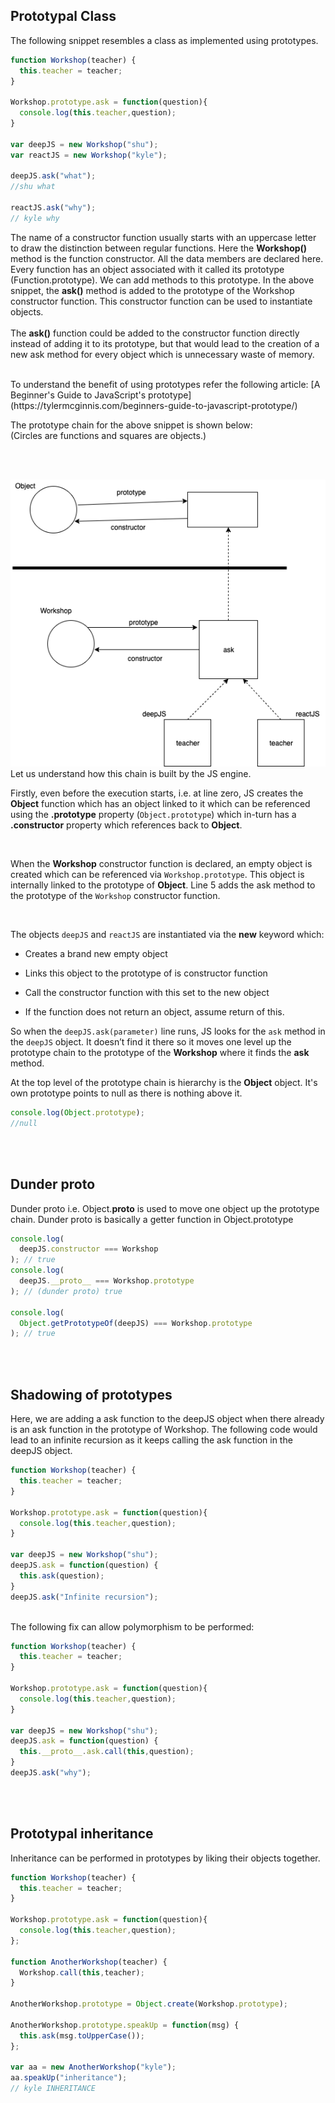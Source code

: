 ## Prototypal Class

The following snippet resembles a class as implemented using prototypes.
```javascript
function Workshop(teacher) {
  this.teacher = teacher;
}

Workshop.prototype.ask = function(question){
  console.log(this.teacher,question);
}

var deepJS = new Workshop("shu");
var reactJS = new Workshop("kyle");

deepJS.ask("what");
//shu what

reactJS.ask("why");
// kyle why
```
The name of a constructor function usually starts with an uppercase letter to draw the distinction between regular functions. 
Here the __Workshop()__ method is the function constructor. All the data members are declared here. Every function has an object associated with it called its prototype (Function.prototype). We can add methods to this prototype. In the above snippet, the __ask()__ method is added to the prototype of the Workshop constructor function. This constructor function can be used to instantiate objects. </br>
</br>
The __ask()__ function could be added to the constructor function directly instead of adding it to its prototype, but that would lead to the creation of a new ask method for every object which is unnecessary waste of memory.

</br>
To understand the benefit of using prototypes refer the following article:
[A Beginner's Guide to JavaScript's prototype](https://tylermcginnis.com/beginners-guide-to-javascript-prototype/)
</br>

The prototype chain for the above snippet is shown below:
</br> (Circles are functions and squares are objects.)

</br></br>

<img src="./prototypeChain.png">

</br>
Let us understand how this chain is built by the JS engine.
</br>

Firstly, even before the execution starts, i.e. at line zero, JS creates the __Object__ function which has an object linked to it which can be referenced using the __.prototype__ property (`Object.prototype`) which in-turn has a __.constructor__ property which references back to __Object__. 

</br>

When the __Workshop__ constructor function is declared, an empty object is created which can be referenced via
```Workshop.prototype```. This object is internally linked to the prototype of __Object__. Line 5 adds the ask method to the prototype of the ```Workshop``` constructor function.

</br>

The objects ```deepJS``` and ```reactJS``` are instantiated via the __new__ keyword which:

* Creates a brand new empty object

* Links this object to the prototype of is constructor function

* Call the constructor function with this set to the new object

* If the function does not return an object, assume return of this.

So when the `deepJS.ask(parameter)` line runs, JS looks for the `ask` method in the `deepJS` object. It doesn’t find it there so it moves one level up the prototype chain to the prototype of the __Workshop__ where it finds the __ask__ method.

At the top level of the prototype chain is hierarchy is the __Object__ object. It's own prototype points to null as there is nothing above it.

```javascript
console.log(Object.prototype);
//null
```

</br></br>

## Dunder proto
Dunder proto i.e. Object.__proto__  is used to move one object up the prototype chain. Dunder proto is basically a getter function in Object.prototype
```javascript
console.log(
  deepJS.constructor === Workshop
); // true
console.log(
  deepJS.__proto__ === Workshop.prototype
); // (dunder proto) true

console.log(
  Object.getPrototypeOf(deepJS) === Workshop.prototype
); // true
```

</br></br>

## Shadowing of prototypes
Here, we are adding a ask function to the deepJS object when there already is an ask function in the prototype of Workshop.
The following code would lead to an infinite recursion as it keeps calling the ask function in the deepJS object.

```javascript
function Workshop(teacher) {
  this.teacher = teacher;
}

Workshop.prototype.ask = function(question){
  console.log(this.teacher,question);
}

var deepJS = new Workshop("shu");
deepJS.ask = function(question) {
  this.ask(question);
}
deepJS.ask("Infinite recursion");
```
</br>
The following fix can allow polymorphism to be performed:

```javascript
function Workshop(teacher) {
  this.teacher = teacher;
}

Workshop.prototype.ask = function(question){
  console.log(this.teacher,question);
}

var deepJS = new Workshop("shu");
deepJS.ask = function(question) {
  this.__proto__.ask.call(this,question);
}
deepJS.ask("why");
```

</br></br>

## Prototypal inheritance
Inheritance can be performed in prototypes by liking their objects together.
```javascript
function Workshop(teacher) {
  this.teacher = teacher;
}

Workshop.prototype.ask = function(question){
  console.log(this.teacher,question);
};

function AnotherWorkshop(teacher) {
  Workshop.call(this,teacher);
}

AnotherWorkshop.prototype = Object.create(Workshop.prototype);

AnotherWorkshop.prototype.speakUp = function(msg) {
  this.ask(msg.toUpperCase());
};

var aa = new AnotherWorkshop("kyle");
aa.speakUp("inheritance");
// kyle INHERITANCE
```


